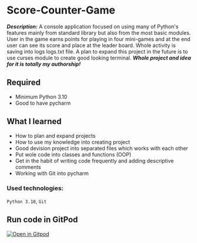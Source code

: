 # Score-Counter-Game
***Description:*** A console application focused on using many of Python's features mainly from standard library but also from the most basic modules. 
User in the game earns points for playing in four mini-games and at the end user can see its score and place at the leader board. Whole activity is saving into logs logs.txt file. A plan to expand this project in the future is to use curses module to create good looking terminal.
***Whole project and idea for it is totally my authorship!***

## Required
- Minimum Python 3.10
- Good to have pycharm

## What I learned
- How to plan and expand projects
- How to use my knowledge into creating project
- Good devision project into separated files which works with each other
- Put wole code into classes and functions (OOP)
- Get in the habit of writing code frequently and adding descriptive comments
- Working with Git into pycharm

### Used technologies:
`Python 3.10`, `Git`

## Run code in GitPod
<a href="https://gitpod.io/#https://github.com/JakubSzuber/Score-Counter-Game/blob/master/main.py" rel="nofollow"><img src="https://camo.githubusercontent.com/76e60919474807718793857d8eb615e7a50b18b04050577e5a35c19421f260a3/68747470733a2f2f676974706f642e696f2f627574746f6e2f6f70656e2d696e2d676974706f642e737667" alt="Open in Gitpod" data-canonical-src="https://gitpod.io/button/open-in-gitpod.svg" style="max-width: 100%;"></a>
